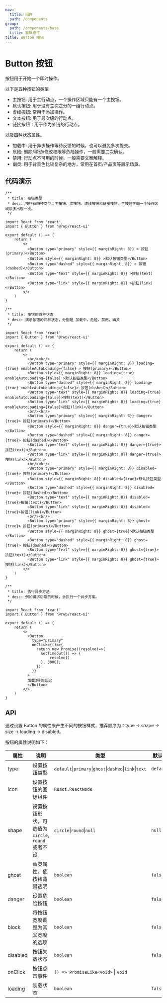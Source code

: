 ```yaml
---
nav:
  title: 组件
  path: /components
group:
  path: /components/base
  title: 基础组件
title: Button 按钮
---
```


# Button 按钮

按钮用于开始一个即时操作。

以下是五种按钮的类型

- 主按钮: 用于主行动点，一个操作区域只能有一个主按钮。
- 默认按钮: 用于没有主次之分的一组行动点。
- 虚线按钮: 常用于添加操作。
- 文本按钮: 用于最次级的行动点。
- 链接按钮：用于作为外链的行动点。

以及四种状态属性。

- 加载中: 用于异步操作等待反馈的时候，也可以避免多次提交。
- 危险: 删除/移动/修改权限等危险操作，一般需要二次确认。
- 禁用: 行动点不可用的时候，一般需要文案解释。
- 幽灵: 用于背景色比较复杂的地方，常用在首页/产品页等展示场景。


## 代码演示


```tsx
/**
 * title: 按钮类型
 * desc: 按钮有四种类型：主按钮、次按钮、虚线按钮和链接按钮。主按钮在同一个操作区域最多出现一次。
 */

import React from 'react'
import { Button } from '@rwp/react-ui'

export default () => {
    return (
        <>
          <Button type="primary" style={{ marginRight: 8}} > 按钮(primary)</Button>
          <Button style={{ marginRight: 8}} >默认按钮类型</Button>
          <Button type="dashed" style={{ marginRight: 8}} > 按钮(dashed)</Button>
          <Button type="text" style={{ marginRight: 8}} >按钮(text)</Button>
          <Button type="link" style={{ marginRight: 8}} >按钮(link)</Button>
        </>
    )
}
```

```tsx
/**
 * title: 按钮的四种状态
 * desc: 演示按钮的四种状态，分别是 加载中，危险，禁用，幽灵
 */

import React from 'react'
import { Button } from '@rwp/react-ui'

export default () => {
    return (
        <>
          <br/><br/>
          <Button type="primary" style={{ marginRight: 8}} loading={true} enableAutoLoading={false} > 按钮(primary)</Button>
          <Button style={{ marginRight: 8}} loading={true} enableAutoLoading={false} >默认按钮类型</Button>
          <Button type="dashed" style={{ marginRight: 8}} loading={true} enableAutoLoading={false}> 按钮(dashed)</Button>
          <Button type="text" style={{ marginRight: 8}} loading={true} enableAutoLoading={false}>按钮(text)</Button>
          <Button type="link" style={{ marginRight: 8}} loading={true} enableAutoLoading={false}>按钮(link)</Button>
          <br/><br/>
          <Button type="primary" style={{ marginRight: 8}} danger={true}> 按钮(primary)</Button>
          <Button style={{ marginRight: 8}} danger={true}>默认按钮类型</Button>
          <Button type="dashed" style={{ marginRight: 8}} danger={true}> 按钮(dashed)</Button>
          <Button type="text" style={{ marginRight: 8}} danger={true}>按钮(text)</Button>
          <Button type="link" style={{ marginRight: 8}} danger={true}>按钮(link)</Button>
          <br/><br/>
          <Button type="primary" style={{ marginRight: 8}} disabled={true}> 按钮(primary)</Button>
          <Button style={{ marginRight: 8}} disabled={true}>默认按钮类型</Button>
          <Button type="dashed" style={{ marginRight: 8}} disabled={true}> 按钮(dashed)</Button>
          <Button type="text" style={{ marginRight: 8}} disabled={true}>按钮(text)</Button>
          <Button type="link" style={{ marginRight: 8}} disabled={true}>按钮(link)</Button>
          <br/><br/>
          <Button type="primary" style={{ marginRight: 8}} ghost={true}> 按钮(primary)</Button>
          <Button style={{ marginRight: 8}} ghost={true}>默认按钮类型</Button>
          <Button type="dashed" style={{ marginRight: 8}} ghost={true}> 按钮(dashed)</Button>
          <Button type="text" style={{ marginRight: 8}} ghost={true}>按钮(text)</Button>
          <Button type="link" style={{ marginRight: 8}} ghost={true}>按钮(link)</Button>
        </>
    )
}
```

```tsx
/**
 * title: 执行异步方法
 * desc: 例如请求后端的时候，会执行一个异步方案。
 */

import React from 'react'
import { Button } from '@rwp/react-ui'

export default () => {
    return (
        <>
          <Button
            type="primary"
            onClick={()=>{
              return new Promise((resolve)=>{
                setTimeout(() => {
                    resolve()
                }, 3000);
              })
            }}
          >
          加载3秒的延迟
          </Button>
        </>
    )
}
```
## API

通过设置 Button 的属性来产生不同的按钮样式，推荐顺序为：type -> shape -> size -> loading -> disabled。

按钮的属性说明如下：

|属性        |说明	       |类型	   |默认值
|-----      |------       |-----   |-------
|type       |设置按钮类型  |`default`&#124;`primary`&#124;`ghost`&#124;`dashed`&#124;`link`&#124;`text` |`default`
|icon       |设置按钮的图标组件|`React.ReactNode`| 
|shape      |设置按钮形状，可选值为 `circle`, `round` 或者不设| `circle`&#124;`round`&#124;`null` | `null`
|ghost      |幽灵属性，使按钮背景透明| `boolean` | `false`
|danger     |设置危险按钮   | `boolean` | `false`
|block      |将按钮宽度调整为其父宽度的选项 | `boolean` | `false`
|disabled   |按钮失效状态   | `boolean` | `false`
|onClick    |按钮点击事件   | `() => PromiseLike<void>` &#124; `void` | 
|loading    |装载状态        | `boolean` | `false`


